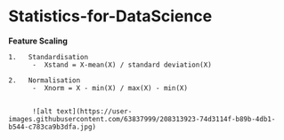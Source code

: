 # Statistics-for-DataScience





 **Feature Scaling**
  
    1.   Standardisation          
          -  Xstand = X-mean(X) / standard deviation(X)
          
    2.   Normalisation 
          -  Xnorm = X - min(X) / max(X) - min(X)
          
          
          ![alt text](https://user-images.githubusercontent.com/63837999/208313923-74d3114f-b89b-4db1-b544-c783ca9b3dfa.jpg)

